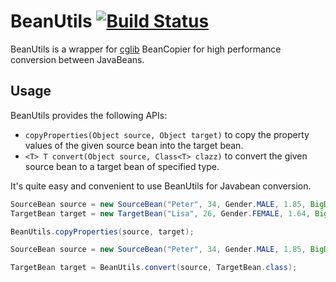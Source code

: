 # BeanUtils [![Build Status](https://travis-ci.org/MottoX/BeanUtils.svg?branch=master)](https://travis-ci.org/MottoX/BeanUtils)
BeanUtils is a wrapper for [cglib](https://github.com/cglib/cglib) BeanCopier for high performance conversion between JavaBeans.

## Usage
BeanUtils provides the following APIs:
*  `copyProperties(Object source, Object target)` to copy the property values of the given source bean into the target bean.
*  `<T> T convert(Object source, Class<T> clazz)` to convert the given source bean to a target bean of specified type.

It's quite easy and convenient to use BeanUtils for Javabean conversion.

```java
SourceBean source = new SourceBean("Peter", 34, Gender.MALE, 1.85, BigDecimal.valueOf(123456789.87654321));
TargetBean target = new TargetBean("Lisa", 26, Gender.FEMALE, 1.64, BigDecimal.valueOf(321.123));

BeanUtils.copyProperties(source, target);
```

```java
SourceBean source = new SourceBean("Peter", 34, Gender.MALE, 1.85, BigDecimal.valueOf(123456789.87654321));

TargetBean target = BeanUtils.convert(source, TargetBean.class);
```
